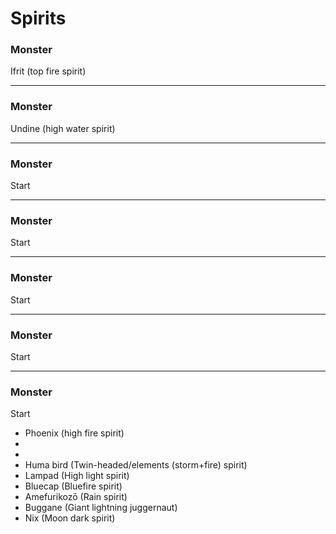# Spirits

### Monster
Ifrit (top fire spirit)

---

### Monster
Undine (high water spirit)

---

### Monster
Start

---

### Monster
Start

---

### Monster
Start

---

### Monster
Start

---

### Monster
Start

- Phoenix (high fire spirit)
- 
- 
- Huma bird (Twin-headed/elements (storm+fire) spirit)
- Lampad (High light spirit)
- Bluecap (Bluefire spirit)
- Amefurikozō (Rain spirit)
- Buggane (Giant lightning juggernaut)
- Nix (Moon dark spirit)